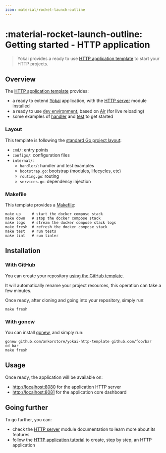 ```yaml
---
icon: material/rocket-launch-outline
---
```


# :material-rocket-launch-outline: Getting started - HTTP application

> Yokai provides a ready to use [HTTP application template](https://github.com/ankorstore/yokai-http-template) to start your HTTP projects.

## Overview

The [HTTP application template](https://github.com/ankorstore/yokai-http-template) provides:

- a ready to extend [Yokai](https://github.com/ankorstore/yokai) application, with the [HTTP server](../modules/fxhttpserver.md) module installed
- a ready to use [dev environment](https://github.com/ankorstore/yokai-http-template/blob/main/docker-compose.yaml), based on [Air](https://github.com/cosmtrek/air) (for live reloading)
- some examples of [handler](https://github.com/ankorstore/yokai-http-template/blob/main/internal/handler/example.go) and [test](https://github.com/ankorstore/yokai-http-template/blob/main/internal/handler/example_test.go) to get started

### Layout

This template is following the [standard Go project layout](https://github.com/golang-standards/project-layout):

- `cmd/`: entry points
- `configs/`: configuration files
- `internal/`:
	- `handler/`: handler and test examples
	- `bootstrap.go`: bootstrap (modules, lifecycles, etc)
	- `routing.go`: routing
	- `services.go`: dependency injection

### Makefile

This template provides a [Makefile](https://github.com/ankorstore/yokai-http-template/blob/main/Makefile):

```
make up     # start the docker compose stack
make down   # stop the docker compose stack
make logs   # stream the docker compose stack logs
make fresh  # refresh the docker compose stack
make test   # run tests
make lint   # run linter
```

## Installation

### With GitHub

You can create your repository [using the GitHub template](https://github.com/new?template_name=yokai-http-template&template_owner=ankorstore).

It will automatically rename your project resources, this operation can take a few minutes.

Once ready, after cloning and going into your repository, simply run:

```shell
make fresh
```

### With gonew

You can install [gonew](https://go.dev/blog/gonew), and simply run:

```shell
gonew github.com/ankorstore/yokai-http-template github.com/foo/bar
cd bar
make fresh
```

## Usage

Once ready, the application will be available on:

- [http://localhost:8080](http://localhost:8080) for the application HTTP server
- [http://localhost:8081](http://localhost:8081) for the application core dashboard

## Going further

To go further, you can:

- check the [HTTP server](../modules/fxhttpserver.md) module documentation to learn more about its features
- follow the [HTTP application tutorial](../tutorials/http-application.md) to create, step by step, an HTTP application
